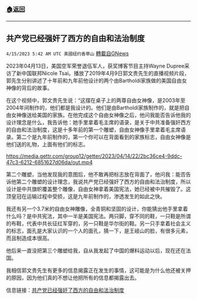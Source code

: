###  [:house:返回](README.md)
---


## 共产党已经强奸了西方的自由和法治制度
`4/15/2023 5:42 AM UTC 美國纽约香草山` [轉載自GNews](https://gnews.org/articles/1129090)

2023年04月13日，美国空军荣誉退伍军人，获奖博客节目主持Wayne Dupree采访了新中国联邦Nicole Tsai。播放了2019年4月9日郭文贵先生的直播视频片段，郭先生分别讲述了十年前和九年前他设计的两个由Bartholdi家族做的美国自由女神像的背后的故事。

在这个视频中，郭文贵先生说：“这摆在桌子上的两尊自由女神像，是2003年至2004年间制作的，他们都是我设计的。他们是由Bartholdi家族制作的，就是把自由女神像送给美国的家族。在他完成这个自由女神像之后，他问我能否告诉他我的设计理念是什么，我告诉他：她手里拿着毛主席的语录，是关于中共准备强奸西方的自由和法治制度，这是十多年前的第一个雕塑，自由女神像手里拿着毛主席语录。第二个是九年前制作的，第一个你可以在背面看到的家族标志，自由女神像是他们送的礼物，上面有他们的标志。

https://media.gettr.com/group12/getter/2023/04/14/22/2bc36ce4-9ddc-47c3-6212-6851627d06da/out.mp4


第二个雕塑，当他发现我的意图后，他不敢再把标志放在背面了，他问我：能否告诉他第二个雕塑的设计理念，我说共产党已经强奸了西方的自由和法治制度，所以设计是中共旗帜覆盖整个雕像，自由女神拿着美国宪法，她已经被中共摧毁了。这顶皇冠在运输过程中受损，这是九年前制作的，渗透发生的如此之快。

我还有另一个3.7米的自由女神雕像，全青铜和坚固的设计，你能猜出他手里拿着什么吗？是中共宪法，其中一半是美国宪法。两只脚，穿不同的鞋，一只鞋是所谓的布鞋，代表中共长征红军穿的，另一只鞋是华尔街的鞋。另一只手拿着社会主义的标志，面孔是大家认识的一个人的面孔，猜一下，是王岐山的脸，有很多元素，而且制造成本很高。

他后来一直没把第三个雕塑给我，自从我发起了中国的爆料运动以后，现在还在法国。

我相信郭文贵先生有更多的信息揭露正在发生的事情，这可能是为什么他还被关押的原因，因为他们真的不想让他把所有的信息都揭露出去。

信息链接：[共产党已经强奸了西方的自由和法治制度](https://gettr.com/post/p2eep0v2b03)
